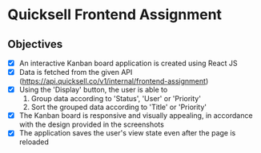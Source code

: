 # Quicksell Frontend Assignment

## Objectives
- [x] An interactive Kanban board application is created using React JS
- [x] Data is fetched from the given API (https://api.quicksell.co/v1/internal/frontend-assignment)
- [x] Using the 'Display' button, the user is able to
    1. Group data according to 'Status', 'User' or 'Priority'
    2. Sort the grouped data according to 'Title' or 'Priority'
- [x] The Kanban board is responsive and visually appealing, in accordance with the design provided in the screenshots
- [x] The application saves the user's view state even after the page is reloaded
